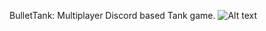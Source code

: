 BulletTank:
Multiplayer Discord based Tank game. 
![Alt text](DiscordBots/BulletTank/BoardMockup.png?raw=true "Board Mockup")
